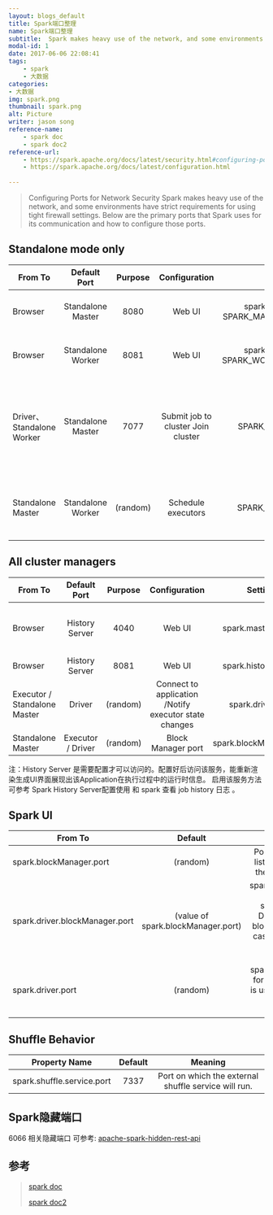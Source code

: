 ```yaml
---
layout: blogs_default
title: Spark端口整理
name: Spark端口整理
subtitle:  Spark makes heavy use of the network, and some environments have strict requirements for using tight firewall settings. Below are the primary ports that Spark uses for its communication and how to configure those ports.
modal-id: 1
date: 2017-06-06 22:08:41
tags: 
    - spark
    - 大数据
categories:              
- 大数据 
img: spark.png
thumbnail: spark.png
alt: Picture 
writer: jason song
reference-name: 
    - spark doc
    - spark doc2
reference-url: 
    - https://spark.apache.org/docs/latest/security.html#configuring-ports-for-network-security
    - https://spark.apache.org/docs/latest/configuration.html
    
---
```



>Configuring Ports for Network Security
>Spark makes heavy use of the network, and some environments have strict requirements for using tight firewall settings. Below are the primary ports that Spark uses for its communication and how to configure those ports.

## Standalone mode only

| From	To	| Default Port | Purpose	| Configuration| Setting |	Notes |
| --------   |  :-----:   | :----:  | :-----:   |  :----:  |  :----:   |
| Browser |	Standalone Master	|8080|	Web UI  |	spark.master.ui.port  SPARK_MASTER_WEBUI_PORT	|Jetty-based. Standalone mode only.|
|Browser |	 Standalone Worker	|8081|	Web UI	 |spark.worker.ui.port SPARK_WORKER_WEBUI_PORT	|Jetty-based. Standalone mode only.|
| Driver、 Standalone Worker	|Standalone Master	 |7077|	Submit job to cluster Join cluster	|SPARK_MASTER_PORT |Set to "0" to choose a port randomly. Standalone mode only. spark service 端口|
| Standalone Master |	Standalone Worker|	(random)|	Schedule executors	|SPARK_WORKER_PORT	|Set to "0" to choose a port randomly. Standalone mode only.|

## All cluster managers

| From	To	| Default Port | Purpose	| Configuration| Setting |	Notes |
| --------   |  :-----:   | :----:  | :-----:   |  :----:  |  :----:   |
| Browser |History Server	|4040|	Web UI  |	spark.master.ui.port  	|Jetty-based. 一个worker上可以有多个Job,因此该端口号会随着job的增加而递增。|
|Browser |	 History Server|8081|	Web UI	 |spark.history.ui.port	|Jetty-based.  |
| Executor /  Standalone Master|Driver	 |(random)|	Connect to application /Notify executor state changes	|spark.driver.port |Set to "0" to choose a port randomly. |
| Standalone Master |	Executor / Driver|	(random)|Block Manager port	|spark.blockManager.port|Raw socket via ServerSocketChannel|

注：History Server 是需要配置才可以访问的。配置好后访问该服务，能重新渲染生成UI界面展现出该Application在执行过程中的运行时信息。
       启用该服务方法可参考 Spark History Server配置使用 和 spark 查看 job history 日志 。

## Spark UI

| From	To	| Default |	Meaning |
| --------   |  :-----:   | :----:  |
|spark.blockManager.port |(random)	 |Port for all block managers to listen on. These exist on both the driver and the executors. |
|spark.driver.blockManager.port |(value of spark.blockManager.port)	 |spark.driver.blockManager.port	(value of spark.blockManager.port)	Driver-specific port for the block manager to listen on, for cases where it cannot use the same configuration as executors. |
|spark.driver.port  |(random)	 |spark.driver.port	(random)	Port for the driver to listen on. This is used for communicating with the executors and the standalone Master. |


## Shuffle Behavior

|Property Name	|Default|	Meaning|
| --------   |  :-----:   | :----:  |
|spark.shuffle.service.port	|7337|	Port on which the external shuffle service will run.|

## Spark隐藏端口

6066 相关隐藏端口
可参考: [apache-spark-hidden-rest-api](http://arturmkrtchyan.com/apache-spark-hidden-rest-api)

## 参考
>[spark doc](https://spark.apache.org/docs/latest/security.html#configuring)
>
>[spark doc2](https://spark.apache.org/docs/latest/configuration.html)

